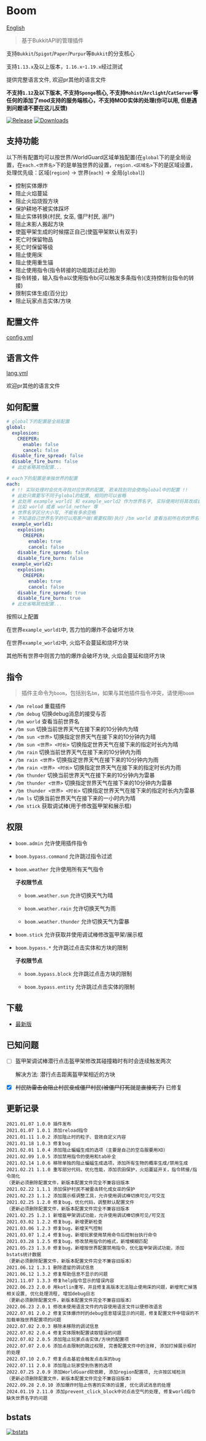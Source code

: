 # Boom

[English](README_EN.md)

> 基于BukkitAPI的管理插件

支持`Bukkit`/`Spigot`/`Paper`/`Purpur`等`Bukkit`的分支核心

支持`1.13.x`及以上版本，`1.16.x`-`1.19.x`经过测试

提供完整语言文件, 欢迎pr其他的语言文件

**不支持`1.12`及以下版本, 不支持`Sponge`核心, 不支持`Mohist`/`Arclight`/`CatServer`等任何的添加了mod支持的服务端核心，不支持MOD实体的处理(你可以用, 但是遇到问题请不要在这儿反馈)**

[![Release](https://img.shields.io/github/v/release/4o4E/Boom?label=Release)](https://github.com/4o4E/Boom/releases/latest)
[![Downloads](https://img.shields.io/github/downloads/4o4E/Boom/total?label=Download)](https://github.com/4o4E/Boom/releases)

## 支持功能

以下所有配置均可以按世界/WorldGuard区域单独配置(在`global`下的是全局设置，在`each.<世界名>`下的是单独世界的设置，`region.<区域名>`下的是区域设置，处理优先级：区域(`region`) -> 世界(`each`) -> 全局(`global`))
- 控制实体爆炸
- 阻止火焰蔓延
- 阻止火焰烧毁方块
- 保护耕地不被实体踩坏
- 阻止实体转换(村民, 女巫, 僵尸村民, 溺尸)
- 阻止末影人搬起方块
- 使盔甲架生成的时候摆正自己(使盔甲架默认有双手)
- 死亡时保留物品
- 死亡时保留等级
- 阻止使用床
- 阻止使用重生锚
- 阻止使用指令(指令转接的功能跳过此检测)
- 指令转接，输入指令a以使用指令b(可以触发多条指令)(支持控制台指令的转接)
- 限制实体生成(百分比)
- 阻止玩家点击实体/方块

## 配置文件

[config.yml](src/main/resources/config.yml)

## 语言文件

[lang.yml](src/main/resources/lang.yml)

欢迎pr其他的语言文件

## 如何配置

```yaml
# global下的配置是全局配置
global:
  explosion:
    CREEPER:
      enable: false
      cancel: false
  disable_fire_spread: false
  disable_fire_burn: false
  # 此处省略其他配置...

# each下的配置是单独世界的配置
each:
  # !! 实际处理时会优先寻找对应世界的配置, 若未找到则会使用global中的配置 !!
  # 此处只需要写不同于global的配置, 相同的可以省略
  # 此处用 example_world1 和 example_world2 作为世界名字, 实际使用时将其改成自己世界的名字
  # 比如 world 或者 world_nether 等
  # 世界名字区分大小写, 不能有多余空格
  # 不知道自己世界名字的可以用客户端(需要权限)执行 /bm world 查看当前所在的世界名字
  example_world1:
    explosion:
      CREEPER:
        enable: true
        cancel: false
    disable_fire_spread: false
    disable_fire_burn: false
  example_world2:
    explosion:
      CREEPER:
        enable: true
        cancel: false
    disable_fire_spread: true
    disable_fire_burn: true
  # 此处省略其他配置...

```

按照以上配置

在世界`example_world1`中, 苦力怕的爆炸不会破坏方块

在世界`example_world2`中, 火焰不会蔓延和烧坏方块

其他所有世界中则苦力怕的爆炸会破坏方块, 火焰会蔓延和烧坏方块

## 指令

> 插件主命令为`boom`，包括别名`bm`，如果与其他插件指令冲突，请使用`boom`
- `/bm reload` 重载插件
- `/bm debug` 切换debug消息的接受与否
- `/bm world` 查看当前世界名
- `/bm sun` 切换当前世界天气在接下来的10分钟内为晴
- `/bm sun <世界>` 切换指定世界天气在接下来的10分钟内为晴
- `/bm sun <世界> <时长>` 切换指定世界天气在接下来的指定时长内为晴
- `/bm rain` 切换当前世界天气在接下来的10分钟内为雨
- `/bm rain <世界>` 切换指定世界天气在接下来的10分钟内为雨
- `/bm rain <世界> <时长>` 切换指定世界天气在接下来的指定时长内为雨
- `/bm thunder` 切换当前世界天气在接下来的10分钟内为雷暴
- `/bm thunder <世界>` 切换指定世界天气在接下来的10分钟内为雷暴
- `/bm thunder <世界> <时长>` 切换指定世界天气在接下来的指定时长内为雷暴
- `/bm ls` 切换当前世界天气在接下来的一小时内为晴
- `/bm stick` 获取调试棒(用于修改盔甲架和展示框)

## 权限

- `boom.admin` 允许使用插件指令

- `boom.bypass.command` 允许跳过指令过滤

- `boom.weather` 允许使用所有天气指令

  **子权限节点**

  - `boom.weather.sun` 允许切换天气为晴

  - `boom.weather.rain` 允许切换天气为雨

  - `boom.weather.thunder` 允许切换天气为雷暴

- `boom.stick` 允许获取并使用调试棒修改盔甲架/展示框

- `boom.bypass.*` 允许跳过点击实体和方块的限制

  **子权限节点**

  - `boom.bypass.block` 允许跳过点击方块的限制
  
  - `boom.bypass.entity` 允许跳过点击实体的限制

## 下载

- [最新版](https://github.com/4o4E/Boom/releases/latest)

## 已知问题

- [ ] 盔甲架调试棒潜行点击盔甲架修改其碰撞箱时有时会连续触发两次

  解决方法: 潜行点击距离盔甲架相近的方块

- [x] ~~村民防雷击会阻止村民变成僵尸村民(被僵尸打死就是直接死了)~~ 已修复

## 更新记录

```log
2021.01.07 1.0.0 插件发布
2021.01.07 1.0.1 添加reload指令
2021.01.11 1.0.2 添加阻止时的粒子、音效自定义内容
2021.01.18 1.0.3 修复bug
2021.02.01 1.0.4 添加阻止蝙蝠生成的选项（主要是自己的空岛服要用XD）
2021.02.09 1.0.5 添加禁用指令的使用和tab补全
2021.02.14 1.0.6 移除单独的阻止蝙蝠生成选项，添加所有生物的概率生成/禁用生成
2021.02.21 1.1.0 重写部分代码，优化性能，添加农田保护，火焰蔓延开关，指令转接/指令简化
（更新必须删除配置文件，新版本配置文件完全不兼容旧版本
2021.02.22 1.1.1 添加保护村民不被雷击转化成女巫的保护
2021.02.23 1.1.2 添加展示框调整工具，允许使用调试棒切换可见/可交互
2021.02.25 1.2.0 修复bug，优化代码，调整默认配置文件
（更新必须删除配置文件，新版本配置文件完全不兼容旧版本
2021.02.25 1.2.1 新增盔甲架调试功能，允许使用调试棒切换可见/可交互
2021.03.02 1.2.2 修复bug，新增更新检查
2021.03.06 1.2.3 修复bug，新增天气控制
2021.03.07 1.2.4 修复bug，新增玩家使用禁用命令后控制台执行命令
2021.03.28 1.2.5 修复bug，修改禁用指令的格式，新增模糊匹配
2021.05.23 1.3.0 修复bug，新增按世界配置禁用指令，优化盔甲架调试功能，添加bstats统计数据
（更新必须删除配置文件，新版本配置文件完全不兼容旧版本）
2021.06.12 1.3.1 删除遗留的调试信息
2021.06.12 1.3.2 修复帮助信息不显示的问题
2021.11.07 1.3.3 修复help指令显示的错误内容
2022.06.23 2.0.0 用kotlin重写，并且修复高版本无法阻止使用床的问题，新增死亡掉落相关设置, 优化处理流程, 增加debug日志
（更新必须删除配置文件，新版本配置文件完全不兼容旧版本）
2022.06.23 2.0.1 修改未使用语言文件的内容使用语言文件以便修改语言
2022.07.01 2.0.2 修复实体爆炸时的debug信息错误显示的问题，修复配置文件中错误的不加载单独世界配置项的问题
2022.07.02 2.0.3 移除未移除的调试信息
2022.07.02 2.0.4 修复实体限制配置读取错误的问题
2022.07.02 2.0.5 添加阻止玩家点击实体/方块的配置项
2022.07.07 2.0.6 添加点击限制的跳过权限, 完善配置文件中的注释, 添加打掉展示框时的处理
2022.07.10 2.0.7 修复点击基岩会触发点击床的bug
2022.07.11 2.0.8 添加阻止玩家受到伤害的选项
2022.07.25 2.0.9 添加WorldGuard软依赖, 添加region配置项, 允许按区域检测
（更新必须删除配置文件，新版本配置文件完全不兼容旧版本）
2022.09.28 2.0.10 添加爆炸时阻止伤害的实体的设置, 优化调试消息的处理
2024.01.19 2.11.0 添加prevent_click_block中对点击空气的处理, 修复world指令缺失世界名字的问题
```

## bstats

[![bstats](https://bstats.org/signatures/bukkit/Boom.svg)](https://bstats.org/plugin/bukkit/Boom/11445)
